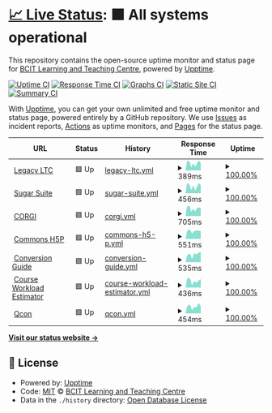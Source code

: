# [📈 Live Status](https://BCIT-LTC.github.io/status): <!--live status--> **🟩 All systems operational**

This repository contains the open-source uptime monitor and status page for [BCIT Learning and Teaching Centre](https://course-production.ltc.bcit.ca), powered by [Upptime](https://github.com/upptime/upptime).

[![Uptime CI](https://github.com/BCIT-LTC/status/workflows/Uptime%20CI/badge.svg)](https://github.com/BCIT-LTC/status/actions?query=workflow%3A%22Uptime+CI%22)
[![Response Time CI](https://github.com/BCIT-LTC/status/workflows/Response%20Time%20CI/badge.svg)](https://github.com/BCIT-LTC/status/actions?query=workflow%3A%22Response+Time+CI%22)
[![Graphs CI](https://github.com/BCIT-LTC/status/workflows/Graphs%20CI/badge.svg)](https://github.com/BCIT-LTC/status/actions?query=workflow%3A%22Graphs+CI%22)
[![Static Site CI](https://github.com/BCIT-LTC/status/workflows/Static%20Site%20CI/badge.svg)](https://github.com/BCIT-LTC/status/actions?query=workflow%3A%22Static+Site+CI%22)
[![Summary CI](https://github.com/BCIT-LTC/status/workflows/Summary%20CI/badge.svg)](https://github.com/BCIT-LTC/status/actions?query=workflow%3A%22Summary+CI%22)

With [Upptime](https://upptime.js.org), you can get your own unlimited and free uptime monitor and status page, powered entirely by a GitHub repository. We use [Issues](https://github.com/BCIT-LTC/status/issues) as incident reports, [Actions](https://github.com/BCIT-LTC/status/actions) as uptime monitors, and [Pages](https://BCIT-LTC.github.io/status) for the status page.

<!--start: status pages-->
<!-- This summary is generated by Upptime (https://github.com/upptime/upptime) -->
<!-- Do not edit this manually, your changes will be overwritten -->
<!-- prettier-ignore -->
| URL | Status | History | Response Time | Uptime |
| --- | ------ | ------- | ------------- | ------ |
| <img alt="" src="https://icons.duckduckgo.com/ip3/ltc.bcit.ca.ico" height="13"> [Legacy LTC](https://ltc.bcit.ca/multimedia/) | 🟩 Up | [legacy-ltc.yml](https://github.com/bcit-ltc/status/commits/HEAD/history/legacy-ltc.yml) | <details><summary><img alt="Response time graph" src="./graphs/legacy-ltc/response-time-week.png" height="20"> 389ms</summary><br><a href="https://BCIT-LTC.github.io/status/history/legacy-ltc"><img alt="Response time 394" src="https://img.shields.io/endpoint?url=https%3A%2F%2Fraw.githubusercontent.com%2Fbcit-ltc%2Fstatus%2FHEAD%2Fapi%2Flegacy-ltc%2Fresponse-time.json"></a><br><a href="https://BCIT-LTC.github.io/status/history/legacy-ltc"><img alt="24-hour response time 421" src="https://img.shields.io/endpoint?url=https%3A%2F%2Fraw.githubusercontent.com%2Fbcit-ltc%2Fstatus%2FHEAD%2Fapi%2Flegacy-ltc%2Fresponse-time-day.json"></a><br><a href="https://BCIT-LTC.github.io/status/history/legacy-ltc"><img alt="7-day response time 389" src="https://img.shields.io/endpoint?url=https%3A%2F%2Fraw.githubusercontent.com%2Fbcit-ltc%2Fstatus%2FHEAD%2Fapi%2Flegacy-ltc%2Fresponse-time-week.json"></a><br><a href="https://BCIT-LTC.github.io/status/history/legacy-ltc"><img alt="30-day response time 468" src="https://img.shields.io/endpoint?url=https%3A%2F%2Fraw.githubusercontent.com%2Fbcit-ltc%2Fstatus%2FHEAD%2Fapi%2Flegacy-ltc%2Fresponse-time-month.json"></a><br><a href="https://BCIT-LTC.github.io/status/history/legacy-ltc"><img alt="1-year response time 405" src="https://img.shields.io/endpoint?url=https%3A%2F%2Fraw.githubusercontent.com%2Fbcit-ltc%2Fstatus%2FHEAD%2Fapi%2Flegacy-ltc%2Fresponse-time-year.json"></a></details> | <details><summary><a href="https://BCIT-LTC.github.io/status/history/legacy-ltc">100.00%</a></summary><a href="https://BCIT-LTC.github.io/status/history/legacy-ltc"><img alt="All-time uptime 99.89%" src="https://img.shields.io/endpoint?url=https%3A%2F%2Fraw.githubusercontent.com%2Fbcit-ltc%2Fstatus%2FHEAD%2Fapi%2Flegacy-ltc%2Fuptime.json"></a><br><a href="https://BCIT-LTC.github.io/status/history/legacy-ltc"><img alt="24-hour uptime 100.00%" src="https://img.shields.io/endpoint?url=https%3A%2F%2Fraw.githubusercontent.com%2Fbcit-ltc%2Fstatus%2FHEAD%2Fapi%2Flegacy-ltc%2Fuptime-day.json"></a><br><a href="https://BCIT-LTC.github.io/status/history/legacy-ltc"><img alt="7-day uptime 100.00%" src="https://img.shields.io/endpoint?url=https%3A%2F%2Fraw.githubusercontent.com%2Fbcit-ltc%2Fstatus%2FHEAD%2Fapi%2Flegacy-ltc%2Fuptime-week.json"></a><br><a href="https://BCIT-LTC.github.io/status/history/legacy-ltc"><img alt="30-day uptime 99.90%" src="https://img.shields.io/endpoint?url=https%3A%2F%2Fraw.githubusercontent.com%2Fbcit-ltc%2Fstatus%2FHEAD%2Fapi%2Flegacy-ltc%2Fuptime-month.json"></a><br><a href="https://BCIT-LTC.github.io/status/history/legacy-ltc"><img alt="1-year uptime 99.81%" src="https://img.shields.io/endpoint?url=https%3A%2F%2Fraw.githubusercontent.com%2Fbcit-ltc%2Fstatus%2FHEAD%2Fapi%2Flegacy-ltc%2Fuptime-year.json"></a></details>
| <img alt="" src="https://icons.duckduckgo.com/ip3/sugar-suite.ltc.bcit.ca.ico" height="13"> [Sugar Suite](https://sugar-suite.ltc.bcit.ca) | 🟩 Up | [sugar-suite.yml](https://github.com/bcit-ltc/status/commits/HEAD/history/sugar-suite.yml) | <details><summary><img alt="Response time graph" src="./graphs/sugar-suite/response-time-week.png" height="20"> 456ms</summary><br><a href="https://BCIT-LTC.github.io/status/history/sugar-suite"><img alt="Response time 468" src="https://img.shields.io/endpoint?url=https%3A%2F%2Fraw.githubusercontent.com%2Fbcit-ltc%2Fstatus%2FHEAD%2Fapi%2Fsugar-suite%2Fresponse-time.json"></a><br><a href="https://BCIT-LTC.github.io/status/history/sugar-suite"><img alt="24-hour response time 539" src="https://img.shields.io/endpoint?url=https%3A%2F%2Fraw.githubusercontent.com%2Fbcit-ltc%2Fstatus%2FHEAD%2Fapi%2Fsugar-suite%2Fresponse-time-day.json"></a><br><a href="https://BCIT-LTC.github.io/status/history/sugar-suite"><img alt="7-day response time 456" src="https://img.shields.io/endpoint?url=https%3A%2F%2Fraw.githubusercontent.com%2Fbcit-ltc%2Fstatus%2FHEAD%2Fapi%2Fsugar-suite%2Fresponse-time-week.json"></a><br><a href="https://BCIT-LTC.github.io/status/history/sugar-suite"><img alt="30-day response time 531" src="https://img.shields.io/endpoint?url=https%3A%2F%2Fraw.githubusercontent.com%2Fbcit-ltc%2Fstatus%2FHEAD%2Fapi%2Fsugar-suite%2Fresponse-time-month.json"></a><br><a href="https://BCIT-LTC.github.io/status/history/sugar-suite"><img alt="1-year response time 487" src="https://img.shields.io/endpoint?url=https%3A%2F%2Fraw.githubusercontent.com%2Fbcit-ltc%2Fstatus%2FHEAD%2Fapi%2Fsugar-suite%2Fresponse-time-year.json"></a></details> | <details><summary><a href="https://BCIT-LTC.github.io/status/history/sugar-suite">100.00%</a></summary><a href="https://BCIT-LTC.github.io/status/history/sugar-suite"><img alt="All-time uptime 99.89%" src="https://img.shields.io/endpoint?url=https%3A%2F%2Fraw.githubusercontent.com%2Fbcit-ltc%2Fstatus%2FHEAD%2Fapi%2Fsugar-suite%2Fuptime.json"></a><br><a href="https://BCIT-LTC.github.io/status/history/sugar-suite"><img alt="24-hour uptime 100.00%" src="https://img.shields.io/endpoint?url=https%3A%2F%2Fraw.githubusercontent.com%2Fbcit-ltc%2Fstatus%2FHEAD%2Fapi%2Fsugar-suite%2Fuptime-day.json"></a><br><a href="https://BCIT-LTC.github.io/status/history/sugar-suite"><img alt="7-day uptime 100.00%" src="https://img.shields.io/endpoint?url=https%3A%2F%2Fraw.githubusercontent.com%2Fbcit-ltc%2Fstatus%2FHEAD%2Fapi%2Fsugar-suite%2Fuptime-week.json"></a><br><a href="https://BCIT-LTC.github.io/status/history/sugar-suite"><img alt="30-day uptime 99.90%" src="https://img.shields.io/endpoint?url=https%3A%2F%2Fraw.githubusercontent.com%2Fbcit-ltc%2Fstatus%2FHEAD%2Fapi%2Fsugar-suite%2Fuptime-month.json"></a><br><a href="https://BCIT-LTC.github.io/status/history/sugar-suite"><img alt="1-year uptime 99.82%" src="https://img.shields.io/endpoint?url=https%3A%2F%2Fraw.githubusercontent.com%2Fbcit-ltc%2Fstatus%2FHEAD%2Fapi%2Fsugar-suite%2Fuptime-year.json"></a></details>
| <img alt="" src="https://icons.duckduckgo.com/ip3/corgi.ltc.bcit.ca.ico" height="13"> [CORGI](https://corgi.ltc.bcit.ca) | 🟩 Up | [corgi.yml](https://github.com/bcit-ltc/status/commits/HEAD/history/corgi.yml) | <details><summary><img alt="Response time graph" src="./graphs/corgi/response-time-week.png" height="20"> 705ms</summary><br><a href="https://BCIT-LTC.github.io/status/history/corgi"><img alt="Response time 837" src="https://img.shields.io/endpoint?url=https%3A%2F%2Fraw.githubusercontent.com%2Fbcit-ltc%2Fstatus%2FHEAD%2Fapi%2Fcorgi%2Fresponse-time.json"></a><br><a href="https://BCIT-LTC.github.io/status/history/corgi"><img alt="24-hour response time 789" src="https://img.shields.io/endpoint?url=https%3A%2F%2Fraw.githubusercontent.com%2Fbcit-ltc%2Fstatus%2FHEAD%2Fapi%2Fcorgi%2Fresponse-time-day.json"></a><br><a href="https://BCIT-LTC.github.io/status/history/corgi"><img alt="7-day response time 705" src="https://img.shields.io/endpoint?url=https%3A%2F%2Fraw.githubusercontent.com%2Fbcit-ltc%2Fstatus%2FHEAD%2Fapi%2Fcorgi%2Fresponse-time-week.json"></a><br><a href="https://BCIT-LTC.github.io/status/history/corgi"><img alt="30-day response time 1633" src="https://img.shields.io/endpoint?url=https%3A%2F%2Fraw.githubusercontent.com%2Fbcit-ltc%2Fstatus%2FHEAD%2Fapi%2Fcorgi%2Fresponse-time-month.json"></a><br><a href="https://BCIT-LTC.github.io/status/history/corgi"><img alt="1-year response time 829" src="https://img.shields.io/endpoint?url=https%3A%2F%2Fraw.githubusercontent.com%2Fbcit-ltc%2Fstatus%2FHEAD%2Fapi%2Fcorgi%2Fresponse-time-year.json"></a></details> | <details><summary><a href="https://BCIT-LTC.github.io/status/history/corgi">100.00%</a></summary><a href="https://BCIT-LTC.github.io/status/history/corgi"><img alt="All-time uptime 98.68%" src="https://img.shields.io/endpoint?url=https%3A%2F%2Fraw.githubusercontent.com%2Fbcit-ltc%2Fstatus%2FHEAD%2Fapi%2Fcorgi%2Fuptime.json"></a><br><a href="https://BCIT-LTC.github.io/status/history/corgi"><img alt="24-hour uptime 100.00%" src="https://img.shields.io/endpoint?url=https%3A%2F%2Fraw.githubusercontent.com%2Fbcit-ltc%2Fstatus%2FHEAD%2Fapi%2Fcorgi%2Fuptime-day.json"></a><br><a href="https://BCIT-LTC.github.io/status/history/corgi"><img alt="7-day uptime 100.00%" src="https://img.shields.io/endpoint?url=https%3A%2F%2Fraw.githubusercontent.com%2Fbcit-ltc%2Fstatus%2FHEAD%2Fapi%2Fcorgi%2Fuptime-week.json"></a><br><a href="https://BCIT-LTC.github.io/status/history/corgi"><img alt="30-day uptime 96.57%" src="https://img.shields.io/endpoint?url=https%3A%2F%2Fraw.githubusercontent.com%2Fbcit-ltc%2Fstatus%2FHEAD%2Fapi%2Fcorgi%2Fuptime-month.json"></a><br><a href="https://BCIT-LTC.github.io/status/history/corgi"><img alt="1-year uptime 97.83%" src="https://img.shields.io/endpoint?url=https%3A%2F%2Fraw.githubusercontent.com%2Fbcit-ltc%2Fstatus%2FHEAD%2Fapi%2Fcorgi%2Fuptime-year.json"></a></details>
| <img alt="" src="https://icons.duckduckgo.com/ip3/h5p.commons.bcit.ca.ico" height="13"> [Commons H5P](https://h5p.commons.bcit.ca) | 🟩 Up | [commons-h5-p.yml](https://github.com/bcit-ltc/status/commits/HEAD/history/commons-h5-p.yml) | <details><summary><img alt="Response time graph" src="./graphs/commons-h5-p/response-time-week.png" height="20"> 551ms</summary><br><a href="https://BCIT-LTC.github.io/status/history/commons-h5-p"><img alt="Response time 681" src="https://img.shields.io/endpoint?url=https%3A%2F%2Fraw.githubusercontent.com%2Fbcit-ltc%2Fstatus%2FHEAD%2Fapi%2Fcommons-h5-p%2Fresponse-time.json"></a><br><a href="https://BCIT-LTC.github.io/status/history/commons-h5-p"><img alt="24-hour response time 692" src="https://img.shields.io/endpoint?url=https%3A%2F%2Fraw.githubusercontent.com%2Fbcit-ltc%2Fstatus%2FHEAD%2Fapi%2Fcommons-h5-p%2Fresponse-time-day.json"></a><br><a href="https://BCIT-LTC.github.io/status/history/commons-h5-p"><img alt="7-day response time 551" src="https://img.shields.io/endpoint?url=https%3A%2F%2Fraw.githubusercontent.com%2Fbcit-ltc%2Fstatus%2FHEAD%2Fapi%2Fcommons-h5-p%2Fresponse-time-week.json"></a><br><a href="https://BCIT-LTC.github.io/status/history/commons-h5-p"><img alt="30-day response time 682" src="https://img.shields.io/endpoint?url=https%3A%2F%2Fraw.githubusercontent.com%2Fbcit-ltc%2Fstatus%2FHEAD%2Fapi%2Fcommons-h5-p%2Fresponse-time-month.json"></a><br><a href="https://BCIT-LTC.github.io/status/history/commons-h5-p"><img alt="1-year response time 684" src="https://img.shields.io/endpoint?url=https%3A%2F%2Fraw.githubusercontent.com%2Fbcit-ltc%2Fstatus%2FHEAD%2Fapi%2Fcommons-h5-p%2Fresponse-time-year.json"></a></details> | <details><summary><a href="https://BCIT-LTC.github.io/status/history/commons-h5-p">100.00%</a></summary><a href="https://BCIT-LTC.github.io/status/history/commons-h5-p"><img alt="All-time uptime 98.09%" src="https://img.shields.io/endpoint?url=https%3A%2F%2Fraw.githubusercontent.com%2Fbcit-ltc%2Fstatus%2FHEAD%2Fapi%2Fcommons-h5-p%2Fuptime.json"></a><br><a href="https://BCIT-LTC.github.io/status/history/commons-h5-p"><img alt="24-hour uptime 100.00%" src="https://img.shields.io/endpoint?url=https%3A%2F%2Fraw.githubusercontent.com%2Fbcit-ltc%2Fstatus%2FHEAD%2Fapi%2Fcommons-h5-p%2Fuptime-day.json"></a><br><a href="https://BCIT-LTC.github.io/status/history/commons-h5-p"><img alt="7-day uptime 100.00%" src="https://img.shields.io/endpoint?url=https%3A%2F%2Fraw.githubusercontent.com%2Fbcit-ltc%2Fstatus%2FHEAD%2Fapi%2Fcommons-h5-p%2Fuptime-week.json"></a><br><a href="https://BCIT-LTC.github.io/status/history/commons-h5-p"><img alt="30-day uptime 99.66%" src="https://img.shields.io/endpoint?url=https%3A%2F%2Fraw.githubusercontent.com%2Fbcit-ltc%2Fstatus%2FHEAD%2Fapi%2Fcommons-h5-p%2Fuptime-month.json"></a><br><a href="https://BCIT-LTC.github.io/status/history/commons-h5-p"><img alt="1-year uptime 96.86%" src="https://img.shields.io/endpoint?url=https%3A%2F%2Fraw.githubusercontent.com%2Fbcit-ltc%2Fstatus%2FHEAD%2Fapi%2Fcommons-h5-p%2Fuptime-year.json"></a></details>
| <img alt="" src="https://icons.duckduckgo.com/ip3/conversion-guide.ltc.bcit.ca.ico" height="13"> [Conversion Guide](https://conversion-guide.ltc.bcit.ca) | 🟩 Up | [conversion-guide.yml](https://github.com/bcit-ltc/status/commits/HEAD/history/conversion-guide.yml) | <details><summary><img alt="Response time graph" src="./graphs/conversion-guide/response-time-week.png" height="20"> 535ms</summary><br><a href="https://BCIT-LTC.github.io/status/history/conversion-guide"><img alt="Response time 473" src="https://img.shields.io/endpoint?url=https%3A%2F%2Fraw.githubusercontent.com%2Fbcit-ltc%2Fstatus%2FHEAD%2Fapi%2Fconversion-guide%2Fresponse-time.json"></a><br><a href="https://BCIT-LTC.github.io/status/history/conversion-guide"><img alt="24-hour response time 476" src="https://img.shields.io/endpoint?url=https%3A%2F%2Fraw.githubusercontent.com%2Fbcit-ltc%2Fstatus%2FHEAD%2Fapi%2Fconversion-guide%2Fresponse-time-day.json"></a><br><a href="https://BCIT-LTC.github.io/status/history/conversion-guide"><img alt="7-day response time 535" src="https://img.shields.io/endpoint?url=https%3A%2F%2Fraw.githubusercontent.com%2Fbcit-ltc%2Fstatus%2FHEAD%2Fapi%2Fconversion-guide%2Fresponse-time-week.json"></a><br><a href="https://BCIT-LTC.github.io/status/history/conversion-guide"><img alt="30-day response time 552" src="https://img.shields.io/endpoint?url=https%3A%2F%2Fraw.githubusercontent.com%2Fbcit-ltc%2Fstatus%2FHEAD%2Fapi%2Fconversion-guide%2Fresponse-time-month.json"></a><br><a href="https://BCIT-LTC.github.io/status/history/conversion-guide"><img alt="1-year response time 490" src="https://img.shields.io/endpoint?url=https%3A%2F%2Fraw.githubusercontent.com%2Fbcit-ltc%2Fstatus%2FHEAD%2Fapi%2Fconversion-guide%2Fresponse-time-year.json"></a></details> | <details><summary><a href="https://BCIT-LTC.github.io/status/history/conversion-guide">100.00%</a></summary><a href="https://BCIT-LTC.github.io/status/history/conversion-guide"><img alt="All-time uptime 99.89%" src="https://img.shields.io/endpoint?url=https%3A%2F%2Fraw.githubusercontent.com%2Fbcit-ltc%2Fstatus%2FHEAD%2Fapi%2Fconversion-guide%2Fuptime.json"></a><br><a href="https://BCIT-LTC.github.io/status/history/conversion-guide"><img alt="24-hour uptime 100.00%" src="https://img.shields.io/endpoint?url=https%3A%2F%2Fraw.githubusercontent.com%2Fbcit-ltc%2Fstatus%2FHEAD%2Fapi%2Fconversion-guide%2Fuptime-day.json"></a><br><a href="https://BCIT-LTC.github.io/status/history/conversion-guide"><img alt="7-day uptime 100.00%" src="https://img.shields.io/endpoint?url=https%3A%2F%2Fraw.githubusercontent.com%2Fbcit-ltc%2Fstatus%2FHEAD%2Fapi%2Fconversion-guide%2Fuptime-week.json"></a><br><a href="https://BCIT-LTC.github.io/status/history/conversion-guide"><img alt="30-day uptime 100.00%" src="https://img.shields.io/endpoint?url=https%3A%2F%2Fraw.githubusercontent.com%2Fbcit-ltc%2Fstatus%2FHEAD%2Fapi%2Fconversion-guide%2Fuptime-month.json"></a><br><a href="https://BCIT-LTC.github.io/status/history/conversion-guide"><img alt="1-year uptime 99.83%" src="https://img.shields.io/endpoint?url=https%3A%2F%2Fraw.githubusercontent.com%2Fbcit-ltc%2Fstatus%2FHEAD%2Fapi%2Fconversion-guide%2Fuptime-year.json"></a></details>
| <img alt="" src="https://icons.duckduckgo.com/ip3/course-workload-estimator.ltc.bcit.ca.ico" height="13"> [Course Workload Estimator](https://course-workload-estimator.ltc.bcit.ca) | 🟩 Up | [course-workload-estimator.yml](https://github.com/bcit-ltc/status/commits/HEAD/history/course-workload-estimator.yml) | <details><summary><img alt="Response time graph" src="./graphs/course-workload-estimator/response-time-week.png" height="20"> 436ms</summary><br><a href="https://BCIT-LTC.github.io/status/history/course-workload-estimator"><img alt="Response time 400" src="https://img.shields.io/endpoint?url=https%3A%2F%2Fraw.githubusercontent.com%2Fbcit-ltc%2Fstatus%2FHEAD%2Fapi%2Fcourse-workload-estimator%2Fresponse-time.json"></a><br><a href="https://BCIT-LTC.github.io/status/history/course-workload-estimator"><img alt="24-hour response time 498" src="https://img.shields.io/endpoint?url=https%3A%2F%2Fraw.githubusercontent.com%2Fbcit-ltc%2Fstatus%2FHEAD%2Fapi%2Fcourse-workload-estimator%2Fresponse-time-day.json"></a><br><a href="https://BCIT-LTC.github.io/status/history/course-workload-estimator"><img alt="7-day response time 436" src="https://img.shields.io/endpoint?url=https%3A%2F%2Fraw.githubusercontent.com%2Fbcit-ltc%2Fstatus%2FHEAD%2Fapi%2Fcourse-workload-estimator%2Fresponse-time-week.json"></a><br><a href="https://BCIT-LTC.github.io/status/history/course-workload-estimator"><img alt="30-day response time 466" src="https://img.shields.io/endpoint?url=https%3A%2F%2Fraw.githubusercontent.com%2Fbcit-ltc%2Fstatus%2FHEAD%2Fapi%2Fcourse-workload-estimator%2Fresponse-time-month.json"></a><br><a href="https://BCIT-LTC.github.io/status/history/course-workload-estimator"><img alt="1-year response time 414" src="https://img.shields.io/endpoint?url=https%3A%2F%2Fraw.githubusercontent.com%2Fbcit-ltc%2Fstatus%2FHEAD%2Fapi%2Fcourse-workload-estimator%2Fresponse-time-year.json"></a></details> | <details><summary><a href="https://BCIT-LTC.github.io/status/history/course-workload-estimator">100.00%</a></summary><a href="https://BCIT-LTC.github.io/status/history/course-workload-estimator"><img alt="All-time uptime 99.89%" src="https://img.shields.io/endpoint?url=https%3A%2F%2Fraw.githubusercontent.com%2Fbcit-ltc%2Fstatus%2FHEAD%2Fapi%2Fcourse-workload-estimator%2Fuptime.json"></a><br><a href="https://BCIT-LTC.github.io/status/history/course-workload-estimator"><img alt="24-hour uptime 100.00%" src="https://img.shields.io/endpoint?url=https%3A%2F%2Fraw.githubusercontent.com%2Fbcit-ltc%2Fstatus%2FHEAD%2Fapi%2Fcourse-workload-estimator%2Fuptime-day.json"></a><br><a href="https://BCIT-LTC.github.io/status/history/course-workload-estimator"><img alt="7-day uptime 100.00%" src="https://img.shields.io/endpoint?url=https%3A%2F%2Fraw.githubusercontent.com%2Fbcit-ltc%2Fstatus%2FHEAD%2Fapi%2Fcourse-workload-estimator%2Fuptime-week.json"></a><br><a href="https://BCIT-LTC.github.io/status/history/course-workload-estimator"><img alt="30-day uptime 100.00%" src="https://img.shields.io/endpoint?url=https%3A%2F%2Fraw.githubusercontent.com%2Fbcit-ltc%2Fstatus%2FHEAD%2Fapi%2Fcourse-workload-estimator%2Fuptime-month.json"></a><br><a href="https://BCIT-LTC.github.io/status/history/course-workload-estimator"><img alt="1-year uptime 99.83%" src="https://img.shields.io/endpoint?url=https%3A%2F%2Fraw.githubusercontent.com%2Fbcit-ltc%2Fstatus%2FHEAD%2Fapi%2Fcourse-workload-estimator%2Fuptime-year.json"></a></details>
| <img alt="" src="https://icons.duckduckgo.com/ip3/qcon.ltc.bcit.ca.ico" height="13"> [Qcon](https://qcon.ltc.bcit.ca) | 🟩 Up | [qcon.yml](https://github.com/bcit-ltc/status/commits/HEAD/history/qcon.yml) | <details><summary><img alt="Response time graph" src="./graphs/qcon/response-time-week.png" height="20"> 454ms</summary><br><a href="https://BCIT-LTC.github.io/status/history/qcon"><img alt="Response time 432" src="https://img.shields.io/endpoint?url=https%3A%2F%2Fraw.githubusercontent.com%2Fbcit-ltc%2Fstatus%2FHEAD%2Fapi%2Fqcon%2Fresponse-time.json"></a><br><a href="https://BCIT-LTC.github.io/status/history/qcon"><img alt="24-hour response time 364" src="https://img.shields.io/endpoint?url=https%3A%2F%2Fraw.githubusercontent.com%2Fbcit-ltc%2Fstatus%2FHEAD%2Fapi%2Fqcon%2Fresponse-time-day.json"></a><br><a href="https://BCIT-LTC.github.io/status/history/qcon"><img alt="7-day response time 454" src="https://img.shields.io/endpoint?url=https%3A%2F%2Fraw.githubusercontent.com%2Fbcit-ltc%2Fstatus%2FHEAD%2Fapi%2Fqcon%2Fresponse-time-week.json"></a><br><a href="https://BCIT-LTC.github.io/status/history/qcon"><img alt="30-day response time 466" src="https://img.shields.io/endpoint?url=https%3A%2F%2Fraw.githubusercontent.com%2Fbcit-ltc%2Fstatus%2FHEAD%2Fapi%2Fqcon%2Fresponse-time-month.json"></a><br><a href="https://BCIT-LTC.github.io/status/history/qcon"><img alt="1-year response time 436" src="https://img.shields.io/endpoint?url=https%3A%2F%2Fraw.githubusercontent.com%2Fbcit-ltc%2Fstatus%2FHEAD%2Fapi%2Fqcon%2Fresponse-time-year.json"></a></details> | <details><summary><a href="https://BCIT-LTC.github.io/status/history/qcon">100.00%</a></summary><a href="https://BCIT-LTC.github.io/status/history/qcon"><img alt="All-time uptime 99.85%" src="https://img.shields.io/endpoint?url=https%3A%2F%2Fraw.githubusercontent.com%2Fbcit-ltc%2Fstatus%2FHEAD%2Fapi%2Fqcon%2Fuptime.json"></a><br><a href="https://BCIT-LTC.github.io/status/history/qcon"><img alt="24-hour uptime 100.00%" src="https://img.shields.io/endpoint?url=https%3A%2F%2Fraw.githubusercontent.com%2Fbcit-ltc%2Fstatus%2FHEAD%2Fapi%2Fqcon%2Fuptime-day.json"></a><br><a href="https://BCIT-LTC.github.io/status/history/qcon"><img alt="7-day uptime 100.00%" src="https://img.shields.io/endpoint?url=https%3A%2F%2Fraw.githubusercontent.com%2Fbcit-ltc%2Fstatus%2FHEAD%2Fapi%2Fqcon%2Fuptime-week.json"></a><br><a href="https://BCIT-LTC.github.io/status/history/qcon"><img alt="30-day uptime 100.00%" src="https://img.shields.io/endpoint?url=https%3A%2F%2Fraw.githubusercontent.com%2Fbcit-ltc%2Fstatus%2FHEAD%2Fapi%2Fqcon%2Fuptime-month.json"></a><br><a href="https://BCIT-LTC.github.io/status/history/qcon"><img alt="1-year uptime 99.83%" src="https://img.shields.io/endpoint?url=https%3A%2F%2Fraw.githubusercontent.com%2Fbcit-ltc%2Fstatus%2FHEAD%2Fapi%2Fqcon%2Fuptime-year.json"></a></details>

<!--end: status pages-->

[**Visit our status website →**](https://BCIT-LTC.github.io/status)

## 📄 License

- Powered by: [Upptime](https://github.com/upptime/upptime)
- Code: [MIT](./LICENSE) © [BCIT Learning and Teaching Centre](https://course-production.ltc.bcit.ca)
- Data in the `./history` directory: [Open Database License](https://opendatacommons.org/licenses/odbl/1-0/)
